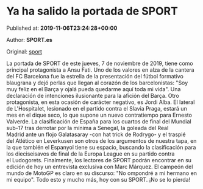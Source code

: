 
# Ya ha salido la portada de SPORT

Published at: **2019-11-06T23:24:28+00:00**

Author: **SPORT.es**

Original: [sport](https://www.sport.es/es/noticias/comunicacion/salido-portada-sport-7717497)

La portada de SPORT de este jueves, 7 de noviembre de 2019, tiene como principal protagonista a Ansu Fati. Uno de los valores en alza de la cantera del FC Barcelona fue la estrella de la presentación del fútbol formativo blaugrana y dejó perlas que llegan al corazón de los barcelonistas: "Soy muy feliz en el Barça y ojalá pueda quedarme aquí toda mi vida". Una declaración de intenciones ilusionante para la afición del Barça.
Otro protagonista, en esta ocasión de carácter negativo, es Jordi Alba. El lateral de L'Hospitalet, lesionado en el partido contra el Slavia Praga, estará un mes en el dique seco, lo que supone un nuevo contratiempo para Ernesto Valverde.
La clasificación de España para los cuartos de final del Mundial sub-17 tras derrotar por la mínima a Senegal, la goleada del Real Madrid ante un flojo Galatasaray -con hat trick de Rodrygo- y el traspié del Atlético en Leverkusen son otros de los argumentos de nuestra tapa, en la que también el Espanyol tiene su espacio, buscando la clasificación para los dieciseisavos de final de la Europa League en su partido contra el Ludogorets.
Finalmente, los lectores de SPORT podrán encontrar en su edición de hoy un entrevista exclusiva con Marc Márquez. El campeón del mundo de MotoGP es claro en su discurso: "No ompondré a mi hermano en mi equipo".
Todo esto y mucho más, hoy con su SPORT. ¡No se lo pierda!

